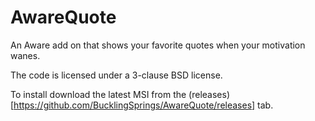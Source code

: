 # AwareQuote

An Aware add on that shows your favorite quotes when your motivation wanes.


The code is licensed under a 3-clause BSD license.

To install download the latest MSI from the (releases)[https://github.com/BucklingSprings/AwareQuote/releases] tab.
